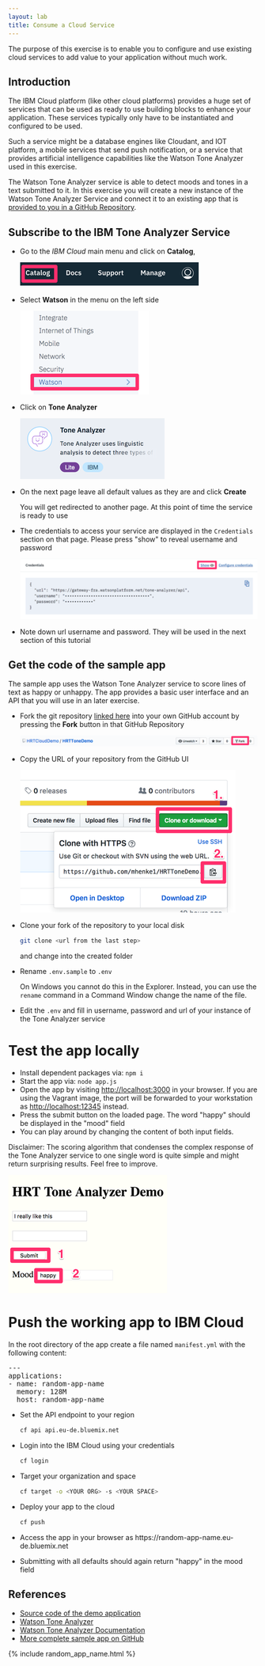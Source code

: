 ```yaml
---
layout: lab
title: Consume a Cloud Service
---
```


The purpose of this exercise is to enable you to configure and use existing cloud services to add value to your application without much work.

## Introduction

The IBM Cloud platform (like other cloud platforms) provides a huge set of services
that can be used as ready to use building blocks to enhance your application. These services typically only have to be instantiated and configured to be used.

Such a service might be a database engines like Cloudant, and IOT platform, a mobile services that send push notification, or a service that provides artificial intelligence capabilities like the Watson Tone Analyzer used in this exercise.

The Watson Tone Analyzer service is able to detect moods and tones in a text submitted to it. In this exercise you will create a new instance of the Watson Tone Analyzer Service and connect it to an existing app that is [provided to you in a GitHub Repository](https://github.com/HRTCloudDemo/HRTToneDemo).

## Subscribe to the IBM Tone Analyzer Service

- Go to the _IBM Cloud_ main menu and click on **Catalog**,

  ![catalog](003/catalog.png)

- Select **Watson** in the menu on the left side

  ![Watson](003/watson.png)

- Click on **Tone Analyzer**

  ![Tone Analyzer](003/tone_tile.png)

- On the next page leave all default values as they are and click **Create**

  You will get redirected to another page. At this point of time the service is ready to use

- The credentials to access your service are displayed in the `Credentials` section on that page. Please press "show" to reveal username and password

  ![Credentials](003/show_creds.png)

- Note down url username and password. They will be used in the next section of this     tutorial

## Get the code of the sample app

The sample app uses the Watson Tone Analyzer service to score lines of text as happy or unhappy.
The app provides a basic user interface and an API that you will use in an later exercise.

- Fork the git repository [linked here](https://github.com/HRTCloudDemo/HRTToneDemo) into your own GitHub account by pressing the **Fork** button in that GitHub Repository

  ![Fork the repo](003/fork.png)

- Copy the URL of your repository from the GitHub UI

  ![Copy the fork's URL](003/clone.png)

- Clone your fork of the repository to your local disk

  ```bash
  git clone <url from the last step>
  ```

  and change into the created folder

- Rename `.env.sample` to `.env`

  On Windows you cannot do this in the Explorer.
  Instead, you can use the `rename` command in a Command Window change the name of the file.

- Edit the `.env` and fill in username, password and url of your instance of the Tone Analyzer service

# Test the app locally

- Install dependent packages via: `npm i`
- Start the app via: `node app.js`
- Open the app by visiting [http://localhost:3000](http://localhost:3000) in your browser. If you are using the Vagrant image, the port will be forwarded to your workstation as [http://localhost:12345](http://localhost:12345) instead.
- Press the submit button on the loaded page. The word "happy" should be displayed in the "mood" field
- You can play around by changing the content of both input fields.

Disclaimer: The scoring algorithm that condenses the complex response of the Tone Analyzer service to one single word is quite simple and might return surprising results. Feel free to improve.

![Tone app](003/toneapp.png)

# Push the working app to IBM Cloud

In the root directory of the app create a file named `manifest.yml` with the following content:

<pre>
---
applications:
- name: <span class="app_name"><span class="app_name">random-app-name</span></span>
  memory: 128M
  host: <span class="app_name"><span class="app_name">random-app-name</span></span>
</pre>

- Set the API endpoint to your region

  ```bash
  cf api api.eu-de.bluemix.net
  ```

- Login into the IBM Cloud using your credentials

  ```bash
  cf login
  ```

- Target your organization and space

  ```bash
  cf target -o <YOUR ORG> -s <YOUR SPACE>
  ```

- Deploy your app to the cloud

  ```bash
  cf push
  ```

- Access the app in your browser as https://<span class="app_name">random-app-name</span>.eu-de.bluemix.net

- Submitting with all defaults should again return "happy" in the mood field

## References

* [Source code of the demo application](https://github.com/HRTCloudDemo/HRTToneDemo)
* [Watson Tone Analyzer](https://www.ibm.com/watson/services/tone-analyzer/)
* [Watson Tone Analyzer Documentation](https://console.bluemix.net/docs/services/tone-analyzer/index.html#about)
* [More complete sample app on GitHub](https://github.com/watson-developer-cloud/tone-analyzer-nodejs)

{% include random_app_name.html %}
